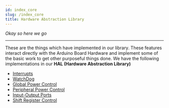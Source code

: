 ```yaml
---
id: index_core
slug: /index_core
title: Hardware Abstraction Library
---
```


_Okay so here we go_

---

These are the things which have implemented in our library. These features interact directly with the Arduino Board Hardware and implement some of the basic work to get other purposeful things done.
We have the following implementations in our **HAL (Hardware Abstraction Library)**

- [Interrupts](interrupts.md)
- [WatchDog](watchdog.md)
- [Global Power Control](sleep_mode.md)
- [Peripheral Power Control](power.md)
- [Input-Output Ports](port.md)
- [Shift Register Control](shift.md)

